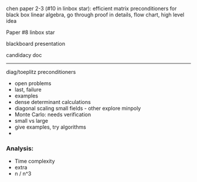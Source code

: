 chen paper 2-3 (#10 in linbox star): efficient matrix preconditioners for black box linear algebra, go through proof in details, flow chart, high level idea

Paper #8 linbox star

blackboard presentation

candidacy doc

---

diag/toeplitz preconditioners
- open problems
- last, failure
- examples
- dense determinant calculations
- diagonal scaling small fields - other explore minpoly
- Monte Carlo: needs verification
- small vs large 
- give examples, try algorithms
- 
### Analysis: 
- Time complexity
- extra
- n / n^3 